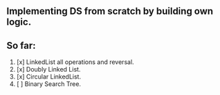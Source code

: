 ## Implementing DS from scratch by building own logic.

## So far:

1. [x] LinkedList all operations and reversal.
2. [x] Doubly Linked List.
3. [x] Circular LinkedList.
4. [ ] Binary Search Tree.

